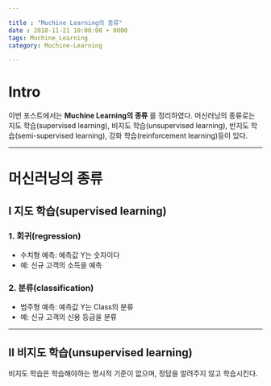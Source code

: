 ```yaml
---

title : "Muchine Learning의 종류"
date : 2018-11-21 10:00:00 + 0000
tags: Muchine_Learning
category: Muchine-Learning

---
```


# Intro
이번 포스트에서는 **Muchine Learning의 종류** 를 정리하였다. 머신러닝의 종류로는 지도 학습(supervised learning), 비지도 학습(unsupervised learning), 반지도 학습(semi-supervised learning), 강화 학습(reinforcement learning)등이 있다.

***

# 머신러닝의 종류


## Ⅰ 지도 학습(supervised learning)



### 1. 회귀(regression)
- 수치형 예측: 예측값 Y는 숫자이다
- 예: 신규 고객의 소득을 예측

### 2. 분류(classification)
- 범주형 예측: 예측값 Y는 Class의 분류
- 예: 신규 고객의 신용 등급을 분류

***

## Ⅱ 비지도 학습(unsupervised learning)
비지도 학습은 학습해야하는 명시적 기준이 없으며, 정답을 알려주지 않고 학습시킨다.
